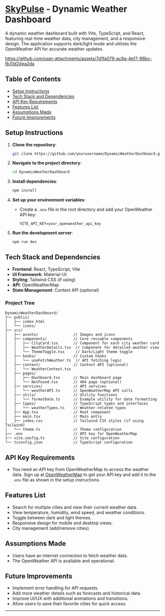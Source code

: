 # [SkyPulse](https://skypulse-wd.netlify.app/) - Dynamic Weather Dashboard

A dynamic weather dashboard built with Vite, TypeScript, and React, featuring real-time weather data, city management, and a responsive design. The application supports dark/light mode and utilizes the OpenWeather API for accurate weather updates.

https://github.com/user-attachments/assets/7d1fa079-ac8a-4ef7-88bc-fb31d24ea2da


## Table of Contents
- [Setup Instructions](#setup-instructions)
- [Tech Stack and Dependencies](#tech-stack-and-dependencies)
- [API Key Requirements](#api-key-requirements)
- [Features List](#features-list)
- [Assumptions Made](#assumptions-made)
- [Future Improvements](#future-improvements)

## Setup Instructions

1. **Clone the repository**:
   ```bash
   git clone https://github.com/yourusername/DynamicWeatherDashboard.git
   ```

2. **Navigate to the project directory**:
   ```bash
   cd DynamicWeatherDashboard
   ```

3. **Install dependencies**:
   ```bash
   npm install
   ```

4. **Set up your environment variables**:
   - Create a `.env` file in the root directory and add your OpenWeather API key:
     ```
     VITE_API_KEY=your_openweather_api_key
     ```

5. **Run the development server**:
   ```bash
   npm run dev
   ```

## Tech Stack and Dependencies

- **Frontend**: React, TypeScript, Vite
- **UI Framework**: Material-UI
- **Styling**: Tailwind CSS (if using)
- **API**: OpenWeatherMap
- **State Management**: Context API (optional)

### Project Tree

```
DynamicWeatherDashboard/
├── public/
│   ├── index.html
│   └── icons/
├── src/
│   ├── assets/                // Images and icons
│   ├── components/            // Core reusable components
│   │   ├── CityCard.tsx       // Component for each city weather card
│   │   ├── WeatherDetails.tsx  // Component for detailed weather view
│   │   └── ThemeToggle.tsx     // Dark/Light theme toggle
│   ├── hooks/                 // Custom hooks
│   │   └── useFetchWeather.ts  // API fetching logic
│   ├── context/               // Context API (optional)
│   │   └── WeatherContext.tsx
│   ├── pages/
│   │   ├── Dashboard.tsx      // Main dashboard page
│   │   └── NotFound.tsx       // 404 page (optional)
│   ├── services/              // API services
│   │   └── weatherAPI.ts      // OpenWeatherMap API calls
│   ├── utils/                 // Utility functions
│   │   └── formatDate.ts      // Example utility for date formatting
│   ├── types/                 // TypeScript types and interfaces
│   │   └── weatherTypes.ts    // Weather-related types
│   ├── App.tsx                // Root component
│   ├── main.tsx               // Main entry
│   ├── index.css              // Tailwind CSS styles (if using Tailwind)
│   └── theme.ts               // Theme configuration
├── .env                       // API key for OpenWeatherMap
├── vite.config.ts             // Vite configuration
└── tsconfig.json              // TypeScript configuration
```

## API Key Requirements

- You need an API key from OpenWeatherMap to access the weather data. Sign up at [OpenWeatherMap](https://openweathermap.org/) to get your API key and add it to the `.env` file as shown in the setup instructions.

## Features List

- Search for multiple cities and view their current weather data.
- View temperature, humidity, wind speed, and weather conditions.
- Toggle between dark and light themes.
- Responsive design for mobile and desktop views.
- City management (add/remove cities).

## Assumptions Made

- Users have an internet connection to fetch weather data.
- The OpenWeather API is available and operational.

## Future Improvements

- Implement error handling for API requests.
- Add more weather details such as forecasts and historical data.
- Improve UI/UX with additional animations and transitions.
- Allow users to save their favorite cities for quick access.

---
